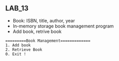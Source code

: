 ## LAB_13
- Book: ISBN, title, author, year
- In-memory storage book management program
- Add book, retrive book

```
=========Book Management=============
1. Add book
2. Retrieve Book
0. Exit !
```
